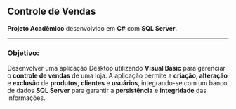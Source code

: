 ## **Controle de Vendas**

**Projeto Acadêmico** desenvolvido em **C#** com **SQL Server**.

---

### **Objetivo:**

Desenvolver uma aplicação Desktop utilizando **Visual Basic** para gerenciar o **controle de vendas** de uma loja. A aplicação permite a **criação**, **alteração** e **exclusão** de **produtos**, **clientes** e **usuários**, integrando-se com um banco de dados **SQL Server** para garantir a **persistência** e **integridade** das informações.

